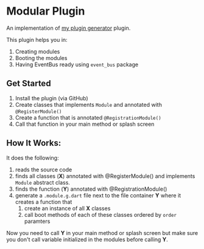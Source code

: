 # Modular Plugin

An implementation of [my plugin generator](https://github.com/AhmedNourJamalElDin/my-plugin-generator) plugin.

This plugin helps you in:

1. Creating modules
2. Booting the modules
3. Having EventBus ready using `event_bus` package


## Get Started

1. Install the plugin (via GitHub)
2. Create classes that implements `Module` and annotated with `@RegisterModule()`
3. Create a function that is annotated `@RegistrationModule()`
4. Call that function in your main method or splash screen


## How It Works:

It does the following:

1. reads the source code 
2. finds all classes (**X**) annotated with @RegisterModule() and implements `Module` abstract class.
3. finds the function (**Y**) annotated with @RegistrationModule()
4. generate a `.module.g.dart` file next to the file container **Y** where it creates a function that
    1. create an instance of all **X** classes
    2. call boot methods of each of these classes ordered by `order` paramters

Now you need to call **Y** in your main method or splash screen but make sure you don't call variable initialized in the modules before calling **Y**.
